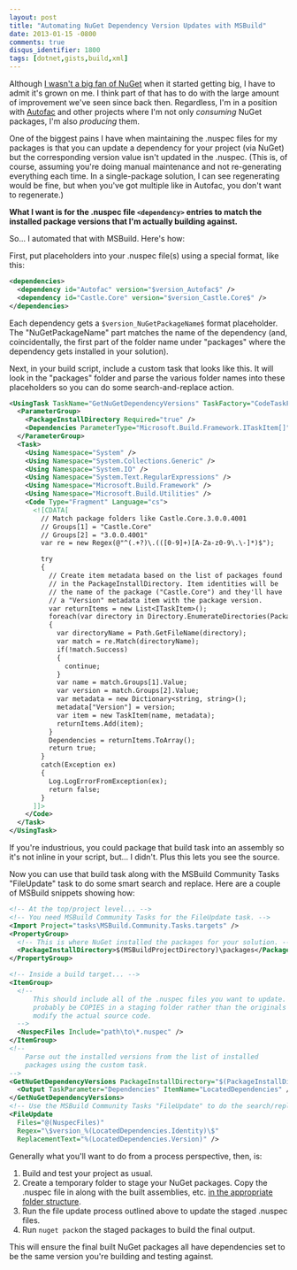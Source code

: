 ```yaml
---
layout: post
title: "Automating NuGet Dependency Version Updates with MSBuild"
date: 2013-01-15 -0800
comments: true
disqus_identifier: 1800
tags: [dotnet,gists,build,xml]
---
```

Although [I wasn't a big fan of NuGet](/archive/2011/10/27/nuget-doesnt-help-me.aspx) when it started getting big, I have to admit it's grown on me. I think part of that has to do with the large amount of improvement we've seen since back then. Regardless, I'm in a position with [Autofac](https://autofac.googlecode.com) and other projects where I'm not only *consuming* NuGet packages, I'm also *producing* them.

One of the biggest pains I have when maintaining the .nuspec files for my packages is that you can update a dependency for your project (via NuGet) but the corresponding version value isn't updated in the .nuspec. (This is, of course, assuming you're doing manual maintenance and not re-generating everything each time. In a single-package solution, I can see regenerating would be fine, but when you've got multiple like in Autofac, you don't want to regenerate.)

**What I want is for the .nuspec file `<dependency>` entries to match the installed package versions that I'm actually building against.**

So... I automated that with MSBuild. Here's how:

First, put placeholders into your .nuspec file(s) using a special format, like this:

```xml
<dependencies>
  <dependency id="Autofac" version="$version_Autofac$" />
  <dependency id="Castle.Core" version="$version_Castle.Core$" />
</dependencies>
```

Each dependency gets a `$version_NuGetPackageName$` format placeholder. The "NuGetPackageName" part matches the name of the dependency (and, coincidentally, the first part of the folder name under "packages" where the dependency gets installed in your solution).

Next, in your build script, include a custom task that looks like this. It will look in the "packages" folder and parse the various folder names into these placeholders so you can do some search-and-replace action.

```xml
<UsingTask TaskName="GetNuGetDependencyVersions" TaskFactory="CodeTaskFactory" AssemblyFile="$(MSBuildToolsPath)\Microsoft.Build.Tasks.v4.0.dll">
  <ParameterGroup>
    <PackageInstallDirectory Required="true" />
    <Dependencies ParameterType="Microsoft.Build.Framework.ITaskItem[]" Output="true" />
  </ParameterGroup>
  <Task>
    <Using Namespace="System" />
    <Using Namespace="System.Collections.Generic" />
    <Using Namespace="System.IO" />
    <Using Namespace="System.Text.RegularExpressions" />
    <Using Namespace="Microsoft.Build.Framework" />
    <Using Namespace="Microsoft.Build.Utilities" />
    <Code Type="Fragment" Language="cs">
      <![CDATA[
        // Match package folders like Castle.Core.3.0.0.4001
        // Groups[1] = "Castle.Core"
        // Groups[2] = "3.0.0.4001"
        var re = new Regex(@"^(.+?)\.(([0-9]+)[A-Za-z0-9\.\-]*)$");

        try
        {
          // Create item metadata based on the list of packages found
          // in the PackageInstallDirectory. Item identities will be
          // the name of the package ("Castle.Core") and they'll have
          // a "Version" metadata item with the package version.
          var returnItems = new List<ITaskItem>();
          foreach(var directory in Directory.EnumerateDirectories(PackageInstallDirectory))
          {
            var directoryName = Path.GetFileName(directory);
            var match = re.Match(directoryName);
            if(!match.Success)
            {
              continue;
            }
            var name = match.Groups[1].Value;
            var version = match.Groups[2].Value;
            var metadata = new Dictionary<string, string>();
            metadata["Version"] = version;
            var item = new TaskItem(name, metadata);
            returnItems.Add(item);
          }
          Dependencies = returnItems.ToArray();
          return true;
        }
        catch(Exception ex)
        {
          Log.LogErrorFromException(ex);
          return false;
        }
      ]]>
    </Code>
  </Task>
</UsingTask>
```

If you're industrious, you could package that build task into an assembly so it's not inline in your script, but... I didn't. Plus this lets you see the source.

Now you can use that build task along with the MSBuild Community Tasks "FileUpdate" task to do some smart search and replace. Here are a couple of MSBuild snippets showing how:

```xml
<!-- At the top/project level... -->
<!-- You need MSBuild Community Tasks for the FileUpdate task. -->
<Import Project="tasks\MSBuild.Community.Tasks.targets" />
<PropertyGroup>
  <!-- This is where NuGet installed the packages for your solution. -->
  <PackageInstallDirectory>$(MSBuildProjectDirectory)\packages</PackageInstallDirectory>
</PropertyGroup>

<!-- Inside a build target... -->
<ItemGroup>
  <!--
      This should include all of the .nuspec files you want to update. These should
      probably be COPIES in a staging folder rather than the originals so you don't
      modify the actual source code.
  -->
  <NuspecFiles Include="path\to\*.nuspec" />
</ItemGroup>
<!--
    Parse out the installed versions from the list of installed
    packages using the custom task.
-->
<GetNuGetDependencyVersions PackageInstallDirectory="$(PackageInstallDirectory)">
  <Output TaskParameter="Dependencies" ItemName="LocatedDependencies" />
</GetNuGetDependencyVersions>
<!-- Use the MSBuild Community Tasks "FileUpdate" to do the search/replace. -->
<FileUpdate
  Files="@(NuspecFiles)"
  Regex="\$version_%(LocatedDependencies.Identity)\$"
  ReplacementText="%(LocatedDependencies.Version)" />
```

Generally what you'll want to do from a process perspective, then, is:

1. Build and test your project as usual.
2. Create a temporary folder to stage your NuGet packages. Copy the .nuspec file in along with the built assemblies, etc. [in the appropriate folder structure](http://docs.nuget.org/docs/creating-packages/creating-and-publishing-a-package).
3. Run the file update process outlined above to update the staged .nuspec files.
4. Run `nuget pack`on the staged packages to build the final output.

This will ensure the final built NuGet packages all have dependencies set to be the same version you're building and testing against.
